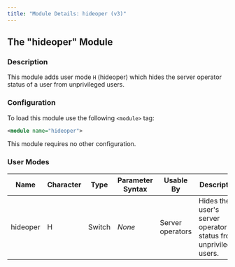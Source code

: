 ```yaml
---
title: "Module Details: hideoper (v3)"
---
```


## The "hideoper" Module

### Description

This module adds user mode `H` (hideoper) which hides the server operator status of a user from unprivileged users.

### Configuration

To load this module use the following `<module>` tag:

```xml
<module name="hideoper">
```

This module requires no other configuration.

### User Modes

Name     | Character | Type   | Parameter Syntax | Usable By        | Description
-------- | --------- | ------ | ---------------- | ---------------- | -----------
hideoper | H         | Switch | *None*           | Server operators | Hides the user's server operator status from unprivileged users.
